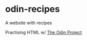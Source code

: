 # odin-recipes
A website with recipes

Practising HTML w/ [The Odin Project](https://www.theodinproject.com)
